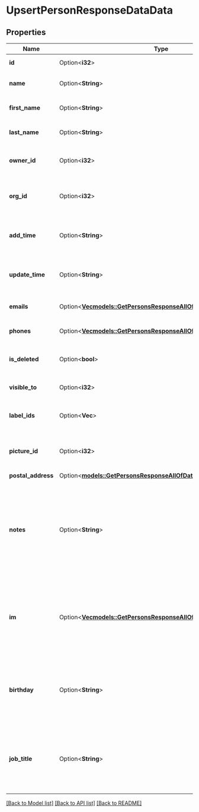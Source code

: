 # UpsertPersonResponseDataData

## Properties

Name | Type | Description | Notes
------------ | ------------- | ------------- | -------------
**id** | Option<**i32**> | The ID of the person | [optional]
**name** | Option<**String**> | The name of the person | [optional]
**first_name** | Option<**String**> | The first name of the person | [optional]
**last_name** | Option<**String**> | The last name of the person | [optional]
**owner_id** | Option<**i32**> | The ID of the user who owns the person | [optional]
**org_id** | Option<**i32**> | The ID of the organization linked to the person | [optional]
**add_time** | Option<**String**> | The creation date and time of the person | [optional]
**update_time** | Option<**String**> | The last updated date and time of the person | [optional]
**emails** | Option<[**Vec<models::GetPersonsResponseAllOfDataInnerEmailsInner>**](GetPersonsResponse_allOf_data_inner_emails_inner.md)> | The emails of the person | [optional]
**phones** | Option<[**Vec<models::GetPersonsResponseAllOfDataInnerPhonesInner>**](GetPersonsResponse_allOf_data_inner_phones_inner.md)> | The phones of the person | [optional]
**is_deleted** | Option<**bool**> | Whether the person is deleted or not | [optional]
**visible_to** | Option<**i32**> | The visibility of the person | [optional]
**label_ids** | Option<**Vec<i32>**> | The IDs of labels assigned to the person | [optional]
**picture_id** | Option<**i32**> | The ID of the picture associated with the person | [optional]
**postal_address** | Option<[**models::GetPersonsResponseAllOfDataInnerPostalAddress**](GetPersonsResponse_allOf_data_inner_postal_address.md)> |  | [optional]
**notes** | Option<**String**> | Contact sync notes of the person, maximum 10 000 characters, included if contact sync is enabled for the company | [optional]
**im** | Option<[**Vec<models::GetPersonsResponseAllOfDataInnerImInner>**](GetPersonsResponse_allOf_data_inner_im_inner.md)> | The instant messaging accounts of the person, included if contact sync is enabled for the company | [optional]
**birthday** | Option<**String**> | The birthday of the person, included if contact sync is enabled for the company | [optional]
**job_title** | Option<**String**> | The job title of the person, included if contact sync is enabled for the company | [optional]

[[Back to Model list]](../README.md#documentation-for-models) [[Back to API list]](../README.md#documentation-for-api-endpoints) [[Back to README]](../README.md)


